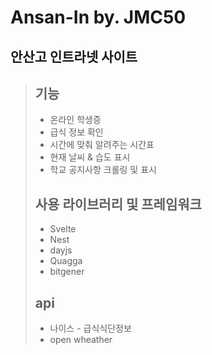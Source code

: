 # Ansan-In by. JMC50

## 안산고 인트라넷 사이트

> ## 기능
> 
> * 온라인 학생증
> * 급식 정보 확인
> * 시간에 맞춰 알려주는 시간표
> * 현재 날씨 & 습도 표시
> * 학교 공지사항 크롤링 및 표시
>
> ## 사용 라이브러리 및 프레임워크
>
> * Svelte
> * Nest
> * dayjs
> * Quagga
> * bitgener
>
> ## api
>
> * 나이스 - 급식식단정보
> * open wheather
